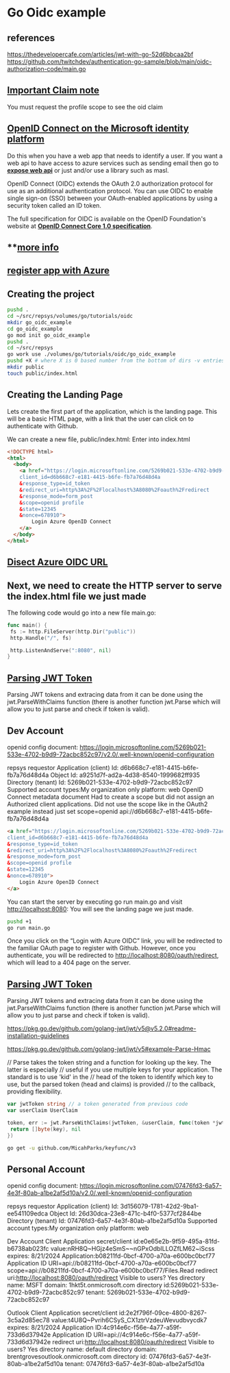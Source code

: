 # Go Oidc example

## references

<https://thedevelopercafe.com/articles/jwt-with-go-52d6bbcaa2bf>
<https://github.com/twitchdev/authentication-go-sample/blob/main/oidc-authorization-code/main.go>

## **[Important Claim note](https://stackoverflow.com/questions/48786606/oid-claim-is-missing-in-microsoft-id-token-claims)**

You must request the profile scope to see the oid claim

## **[OpenID Connect on the Microsoft identity platform](https://learn.microsoft.com/en-us/entra/identity-platform/v2-protocols-oidc)**

Do this when you have a web app that needs to identify a user. If you want a web api to have access to azure services such as sending email then go to **[expose web api](../../registration/expose_web_api.md)** or just and/or use a library such as masl.

OpenID Connect (OIDC) extends the OAuth 2.0 authorization protocol for use as an additional authentication protocol. You can use OIDC to enable single sign-on (SSO) between your OAuth-enabled applications by using a security token called an ID token.

The full specification for OIDC is available on the OpenID Foundation's website at **[OpenID Connect Core 1.0 specification](https://openid.net/specs/openid-connect-core-1_0.html)**.

## **[more info](../../../../../research/microsoft_identity_platform/oidc/openid_connect.md)

## **[register app with Azure](../../../../../research/microsoft_identity_platform/oidc/openid_connect.md)**

## Creating the project

```bash
pushd .
cd ~/src/repsys/volumes/go/tutorials/oidc
mkdir go_oidc_example
cd go_oidc_example
go mod init go_oidc_example
pushd .
cd ~/src/repsys
go work use ./volumes/go/tutorials/oidc/go_oidc_example
pushd +X # where X is 0 based number from the bottom of dirs -v entries
mkdir public 
touch public/index.html
```

## Creating the Landing Page

Lets create the first part of the application, which is the landing page. This will be a basic HTML page, with a link that the user can click on to authenticate with Github.

We can create a new file, public/index.html:
Enter into index.html

```html
<!DOCTYPE html>
<html>
  <body>
    <a href="https://login.microsoftonline.com/5269b021-533e-4702-b9d9-72acbc852c97/oauth2/v2.0/authorize?
    client_id=d6b668c7-e181-4415-b6fe-fb7a76d48d4a
    &response_type=id_token
    &redirect_uri=http%3A%2F%2Flocalhost%3A8080%2Foauth%2Fredirect
    &response_mode=form_post
    &scope=openid profile
    &state=12345
    &nonce=678910">
        Login Azure OpenID Connect
    </a>
  </body>
</html>
```

## **[Disect Azure OIDC URL](../../../../../research/microsoft_identity_platform/oidc/openid_connect.md)**

## Next, we need to create the HTTP server to serve the index.html file we just made

The following code would go into a new file main.go:

```go
func main() {
 fs := http.FileServer(http.Dir("public"))
 http.Handle("/", fs)

 http.ListenAndServe(":8080", nil)
}
```

## **[Parsing JWT Token](https://thedevelopercafe.com/articles/jwt-with-go-52d6bbcaa2bf)**

Parsing JWT tokens and extracing data from it can be done using the jwt.ParseWithClaims function (there is another function jwt.Parse which will allow you to just parse and check if token is valid).

## Dev Account

openid config document: <https://login.microsoftonline.com/5269b021-533e-4702-b9d9-72acbc852c97/v2.0/.well-known/openid-configuration>

repsys requestor
Application (client) Id: d6b668c7-e181-4415-b6fe-fb7a76d48d4a
Object Id: a9251d7f-ad2a-4d38-8540-1999682ff935
Directory (tenant) Id: 5269b021-533e-4702-b9d9-72acbc852c97
Supported account types:My organization only
platform: web
OpenID Connect metadata document
Had to create a scope but did not assign an Authorized client applications.
Did not use the scope like in the OAuth2 example instead just set scope=openid
api://d6b668c7-e181-4415-b6fe-fb7a76d48d4a

```html
<a href="https://login.microsoftonline.com/5269b021-533e-4702-b9d9-72acbc852c97/oauth2/v2.0/authorize?
client_id=d6b668c7-e181-4415-b6fe-fb7a76d48d4a
&response_type=id_token
&redirect_uri=http%3A%2F%2Flocalhost%3A8080%2Foauth%2Fredirect
&response_mode=form_post
&scope=openid profile
&state=12345
&nonce=678910">
    Login Azure OpenID Connect
</a>
```

You can start the server by executing go run main.go and visit <http://localhost:8080>: You will see the landing page we just made.

```bash
pushd +1
go run main.go
```

Once you click on the “Login with Azure OIDC” link, you will be redirected to the familiar OAuth page to register with Github. However, once you authenticate, you will be redirected to <http://localhost:8080/oauth/redirect>, which will lead to a 404 page on the server.

## **[Parsing JWT Token](https://thedevelopercafe.com/articles/jwt-with-go-52d6bbcaa2bf)**

Parsing JWT tokens and extracing data from it can be done using the jwt.ParseWithClaims function (there is another function jwt.Parse which will allow you to just parse and check if token is valid).

<https://pkg.go.dev/github.com/golang-jwt/jwt/v5@v5.2.0#readme-installation-guidelines>

<https://pkg.go.dev/github.com/golang-jwt/jwt/v5#example-Parse-Hmac>

// Parse takes the token string and a function for looking up the key. The latter is especially
// useful if you use multiple keys for your application.  The standard is to use 'kid' in the
// head of the token to identify which key to use, but the parsed token (head and claims) is provided
// to the callback, providing flexibility.

```go
var jwtToken string // a token generated from previous code
var userClaim UserClaim

token, err := jwt.ParseWithClaims(jwtToken, &userClaim, func(token *jwt.Token) (interface{}, error) {
 return []byte(key), nil
})
```

```bash
go get -u github.com/MicahParks/keyfunc/v3
```

## Personal Account

openid config document: <https://login.microsoftonline.com/07476fd3-6a57-4e3f-80ab-a1be2af5d10a/v2.0/.well-known/openid-configuration>

repsys requestor
Application (client) Id: 3d156079-1781-42d2-9ba1-ee541109edca
Object Id: 26d30dca-23e8-471c-b4f0-5377cf2844be
Directory (tenant) Id: 07476fd3-6a57-4e3f-80ab-a1be2af5d10a
Supported account types:My organization only
platform: web

Dev Account Client Application
secret/client id:e0e65e2b-9f59-495a-81fd-b6738ab023fc
value:nRH8Q~HGjz4eSmS~~nGPxOdbILLOZfLM62~iScss
expires: 8/21/2024
Application:b08211fd-0bcf-4700-a70a-e600bc0bcf77
Application ID URI=api://b08211fd-0bcf-4700-a70a-e600bc0bcf77
scope=api://b08211fd-0bcf-4700-a70a-e600bc0bcf77/Files.Read
redirect uri:<http://localhost:8080/oauth/redirect>
Visible to users? Yes
directory name: MSFT
domain: 1hkt5t.onmicrosoft.com
directory id:5269b021-533e-4702-b9d9-72acbc852c97
tenant: 5269b021-533e-4702-b9d9-72acbc852c97

Outlook Client Application
secret/client id:2e2f796f-09ce-4800-8267-3c5a2d85ec78
value:t4U8Q~Pvrih6CSyS_CX1ztrVzdeuWevudbvycdk7
expires: 8/21/2024
Application ID:4c914e6c-f56e-4a77-a59f-733d6d37942e
Application ID URI=api://4c914e6c-f56e-4a77-a59f-733d6d37942e
redirect uri:<http://localhost:8080/oauth/redirect>
Visible to users? Yes
directory name: default directory
domain: brentgrovesoutlook.onmicrosoft.com
directory id: 07476fd3-6a57-4e3f-80ab-a1be2af5d10a
tenant: 07476fd3-6a57-4e3f-80ab-a1be2af5d10a
